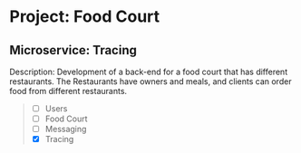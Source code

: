 # Project: Food Court

## Microservice: Tracing

Description:
Development of a back-end for a food court that has different restaurants. The Restaurants have owners and meals, and clients can order food from different restaurants.

>- [ ] Users
>- [ ] Food Court
>- [ ] Messaging
>- [X] Tracing